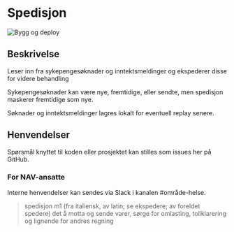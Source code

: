 # Spedisjon
![Bygg og deploy](https://github.com/navikt/helse-spedisjon/workflows/Bygg%20og%20deploy/badge.svg)

## Beskrivelse
Leser inn fra sykepengesøknader og inntektsmeldinger og ekspederer disse for videre behandling

Sykepengesøknader kan være nye, fremtidige, eller sendte, men spedisjon maskerer fremtidige som nye.

Søknader og inntektsmeldinger lagres lokalt for eventuell replay senere.

## Henvendelser
Spørsmål knyttet til koden eller prosjektet kan stilles som issues her på GitHub.

### For NAV-ansatte
Interne henvendelser kan sendes via Slack i kanalen #område-helse.

> spedisjon m1 (fra italiensk, av latin; se ekspedere; av foreldet spedere) det å motta og sende varer, sørge for
omlasting, tollklarering og lignende for andres regning
